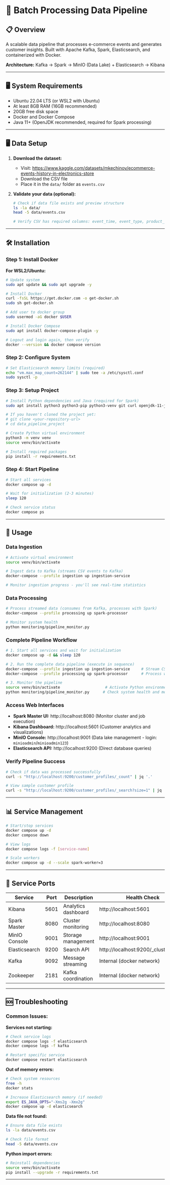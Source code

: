 # 🚀 Batch Processing Data Pipeline

## 📋 Overview
A scalable data pipeline that processes e-commerce events and generates customer insights. Built with Apache Kafka, Spark, Elasticsearch, and containerized with Docker.

**Architecture:** Kafka → Spark → MinIO (Data Lake) + Elasticsearch → Kibana

---

## 🖥️ System Requirements

- Ubuntu 22.04 LTS (or WSL2 with Ubuntu)
- At least 8GB RAM (16GB recommended)  
- 20GB free disk space
- Docker and Docker Compose
- Java 11+ (OpenJDK recommended, required for Spark processing)

---

## 🖥️ Data Setup

1. **Download the dataset:**
   - Visit: https://www.kaggle.com/datasets/mkechinov/ecommerce-events-history-in-electronics-store  
   - Download the CSV file
   - Place it in the `data/` folder as `events.csv`

2. **Validate your data (optional):**
   ```bash
   # Check if data file exists and preview structure
   ls -la data/
   head -5 data/events.csv
   
   # Verify CSV has required columns: event_time, event_type, product_id, price, user_id
   ```

---

## 🛠️ Installation

### Step 1: Install Docker

**For WSL2/Ubuntu:**
```bash
# Update system
sudo apt update && sudo apt upgrade -y

# Install Docker
curl -fsSL https://get.docker.com -o get-docker.sh
sudo sh get-docker.sh

# Add user to docker group
sudo usermod -aG docker $USER

# Install Docker Compose
sudo apt install docker-compose-plugin -y

# Logout and login again, then verify
docker --version && docker compose version
```

### Step 2: Configure System

```bash
# Set Elasticsearch memory limits (required)
echo "vm.max_map_count=262144" | sudo tee -a /etc/sysctl.conf
sudo sysctl -p
```

### Step 3: Setup Project

```bash
# Install Python dependencies and Java (required for Spark)
sudo apt install python3 python3-pip python3-venv git curl openjdk-11-jdk -y

# If you haven't cloned the project yet:
# git clone <your-repository-url>
# cd data_pipeline_project

# Create Python virtual environment
python3 -m venv venv
source venv/bin/activate

# Install required packages
pip install -r requirements.txt
```

### Step 4: Start Pipeline

```bash
# Start all services
docker compose up -d

# Wait for initialization (2-3 minutes)
sleep 120

# Check service status
docker compose ps
```

---

## 🎯 Usage

### Data Ingestion
```bash
# Activate virtual environment
source venv/bin/activate

# Ingest data to Kafka (streams CSV events to Kafka)
docker-compose --profile ingestion up ingestion-service

# Monitor ingestion progress - you'll see real-time statistics
```

### Data Processing
```bash
# Process streamed data (consumes from Kafka, processes with Spark)
docker-compose --profile processing up spark-processor

# Monitor system health
python monitoring/pipeline_monitor.py
```

### Complete Pipeline Workflow
```bash
# 1. Start all services and wait for initialization
docker compose up -d && sleep 120

# 2. Run the complete data pipeline (execute in sequence)
docker-compose --profile ingestion up ingestion-service     # Stream CSV data to Kafka topics
docker-compose --profile processing up spark-processor      # Process with Spark, store in MinIO + Elasticsearch

# 3. Monitor the pipeline
source venv/bin/activate                    # Activate Python environment
python monitoring/pipeline_monitor.py      # Check system health and metrics
```

### Access Web Interfaces
- **Spark Master UI:** http://localhost:8080 (Monitor cluster and job execution)
- **Kibana Dashboard:** http://localhost:5601 (Customer analytics and visualizations)
- **MinIO Console:** http://localhost:9001 (Data lake management - login: `minioadmin`/`minioadmin123`)
- **Elasticsearch API:** http://localhost:9200 (Direct database queries)

### Verify Pipeline Success
```bash
# Check if data was processed successfully
curl -s "http://localhost:9200/customer_profiles/_count" | jq '.'

# View sample customer profile
curl -s "http://localhost:9200/customer_profiles/_search?size=1" | jq '.hits.hits[0]._source'
```

---

## 📊 Service Management

```bash
# Start/stop services
docker compose up -d
docker compose down

# View logs
docker compose logs -f [service-name]

# Scale workers
docker compose up -d --scale spark-worker=3
```

---

## 🔧 Service Ports

| Service | Port | Description | Health Check |
|---------|------|-------------|--------------|
| Kibana | 5601 | Analytics dashboard | http://localhost:5601 |
| Spark Master | 8080 | Cluster monitoring | http://localhost:8080 |
| MinIO Console | 9001 | Storage management | http://localhost:9001 |
| Elasticsearch | 9200 | Search API | http://localhost:9200/_cluster/health |
| Kafka | 9092 | Message streaming | Internal (docker network) |
| Zookeeper | 2181 | Kafka coordination | Internal (docker network) |

---

## 🆘 Troubleshooting

### Common Issues:

**Services not starting:**
```bash
# Check service logs
docker compose logs -f elasticsearch
docker compose logs -f kafka

# Restart specific service
docker compose restart elasticsearch
```

**Out of memory errors:**
```bash
# Check system resources
free -h
docker stats

# Increase Elasticsearch memory (if needed)
export ES_JAVA_OPTS="-Xms2g -Xmx2g"
docker compose up -d elasticsearch
```

**Data file not found:**
```bash
# Ensure data file exists
ls -la data/events.csv

# Check file format
head -5 data/events.csv
```

**Python import errors:**
```bash
# Reinstall dependencies
source venv/bin/activate
pip install --upgrade -r requirements.txt
```

---
